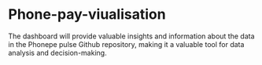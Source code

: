 # Phone-pay-viualisation
 The dashboard will provide valuable insights and information about the data in the Phonepe pulse Github repository, making it a valuable tool for data analysis and decision-making.
